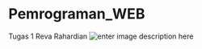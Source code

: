 # Pemrograman_WEB
Tugas 1 Reva Rahardian
![enter image description here](https://i.ibb.co/x2nFtw2/clone-web.png)
